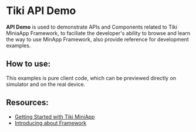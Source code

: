 # Tiki API Demo

**API Demo** is used to demonstrate APIs and Components related to Tiki MiniaApp Framework, to faciliate the developer's ability to browse and learn the way to use MinApp Framework, also provide reference for development examples.

## How to use:

This examples is pure client code, which can be previewed directly on simulator and on the real device.

## Resources:

* [Getting Started with Tiki MiniApp](https://miniapp.tiki.vn/docs/developer/getting-started)
* [Introducing about Framework](https://miniapp.tiki.vn/docs/framework/overview)
